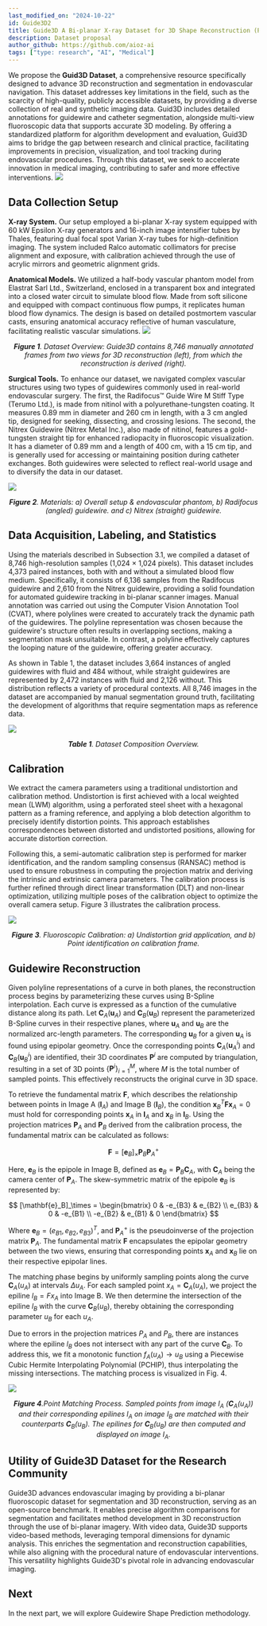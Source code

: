 ```yaml
---
last_modified_on: "2024-10-22"
id: Guide3D2
title: Guide3D A Bi-planar X-ray Dataset for 3D Shape Reconstruction (Part 2)
description: Dataset proposal
author_github: https://github.com/aioz-ai
tags: ["type: research", "AI", "Medical"]
---
```

We propose the **Guid3D Dataset**, a comprehensive resource specifically designed to advance 3D reconstruction and segmentation in endovascular navigation. This dataset addresses key limitations in the field, such as the scarcity of high-quality, publicly accessible datasets, by providing a diverse collection of real and synthetic imaging data. Guid3D includes detailed annotations for guidewire and catheter segmentation, alongside multi-view fluoroscopic data that supports accurate 3D modeling. By offering a standardized platform for algorithm development and evaluation, Guid3D aims to bridge the gap between research and clinical practice, facilitating improvements in precision, visualization, and tool tracking during endovascular procedures. Through this dataset, we seek to accelerate innovation in medical imaging, contributing to safer and more effective interventions.
![](https://vision.aioz.io/f/cb2718cd3e854142b636/?dl=1)

## Data Collection Setup

**X-ray System.** Our setup employed a bi-planar X-ray system equipped with 60 kW Epsilon X-ray generators and 16-inch image intensifier tubes by Thales, featuring dual focal spot Varian X-ray tubes for high-definition imaging. The system included Ralco automatic collimators for precise alignment and exposure, with calibration achieved through the use of acrylic mirrors and geometric alignment grids.

**Anatomical Models.** We utilized a half-body vascular phantom model from Elastrat Sarl Ltd., Switzerland, enclosed in a transparent box and integrated into a closed water circuit to simulate blood flow. Made from soft silicone and equipped with compact continuous flow pumps, it replicates human blood flow dynamics. The design is based on detailed postmortem vascular casts, ensuring anatomical accuracy reflective of human vasculature, facilitating realistic vascular simulations.
![](https://vision.aioz.io/f/9e78fbdfc6a245cab56e/?dl=1)*<center>**Figure 1**. Dataset Overview: Guide3D contains 8,746 manually annotated frames from two views for 3D reconstruction (left), from which the reconstruction is derived (right).</center>*

**Surgical Tools.** To enhance our dataset, we navigated complex vascular structures using two types of guidewires commonly used in real-world endovascular surgery. The first, the Radifocus™ Guide Wire M Stiff Type (Terumo Ltd.), is made from nitinol with a polyurethane-tungsten coating. It measures 0.89 mm in diameter and 260 cm in length, with a 3 cm angled tip, designed for seeking, dissecting, and crossing lesions. The second, the Nitrex Guidewire (Nitrex Metal Inc.), also made of nitinol, features a gold-tungsten straight tip for enhanced radiopacity in fluoroscopic visualization. It has a diameter of 0.89 mm and a length of 400 cm, with a 15 cm tip, and is generally used for accessing or maintaining position during catheter exchanges. Both guidewires were selected to reflect real-world usage and to diversify the data in our dataset.

![](https://vision.aioz.io/f/bddbc27ccb8f42229bb0/?dl=1)*<center>**Figure 2**. Materials: a) Overall setup & endovascular phantom, b) Radifocus (angled) guidewire. and c) Nitrex (straight) guidewire.</center>*


## Data Acquisition, Labeling, and Statistics
Using the materials described in Subsection 3.1, we compiled a dataset of 8,746 high-resolution samples (1,024 × 1,024 pixels). This dataset includes 4,373 paired instances, both with and without a simulated blood flow medium. Specifically, it consists of 6,136 samples from the Radifocus guidewire and 2,610 from the Nitrex guidewire, providing a solid foundation for automated guidewire tracking in bi-planar scanner images. Manual annotation was carried out using the Computer Vision Annotation Tool (CVAT), where polylines were created to accurately track the dynamic path of the guidewires. The polyline representation was chosen because the guidewire's structure often results in overlapping sections, making a segmentation mask unsuitable. In contrast, a polyline effectively captures the looping nature of the guidewire, offering greater accuracy.

As shown in Table 1, the dataset includes 3,664 instances of angled guidewires with fluid and 484 without, while straight guidewires are represented by 2,472 instances with fluid and 2,126 without. This distribution reflects a variety of procedural contexts. All 8,746 images in the dataset are accompanied by manual segmentation ground truth, facilitating the development of algorithms that require segmentation maps as reference data.



![](https://vision.aioz.io/f/ee7b84d3a4cb45dd91d4/?dl=1)*<center>**Table 1**. Dataset Composition Overview. </center>*

## Calibration

We extract the camera parameters using a traditional undistortion and calibration method. Undistortion is first achieved with a local weighted mean (LWM) algorithm, using a perforated steel sheet with a hexagonal pattern as a framing reference, and applying a blob detection algorithm to precisely identify distortion points. This approach establishes correspondences between distorted and undistorted positions, allowing for accurate distortion correction. 

Following this, a semi-automatic calibration step is performed for marker identification, and the random sampling consensus (RANSAC) method is used to ensure robustness in computing the projection matrix and deriving the intrinsic and extrinsic camera parameters. The calibration process is further refined through direct linear transformation (DLT) and non-linear optimization, utilizing multiple poses of the calibration object to optimize the overall camera setup. Figure 3 illustrates the calibration process.

![](https://vision.aioz.io/f/f7839099c6f94325b049/?dl=1)*<center> **Figure 3**. Fluoroscopic Calibration: a) Undistortion grid application, and b) Point identification on calibration frame. </center>*


## Guidewire Reconstruction

Given polyline representations of a curve in both planes, the reconstruction process begins by parameterizing these curves using B-Spline interpolation. Each curve is expressed as a function of the cumulative distance along its path. Let $\mathbf{C}_A(\mathbf{u}_A)$ and $\mathbf{C}_B(\mathbf{u}_B)$ represent the parameterized B-Spline curves in their respective planes, where $\mathbf{u}_A$ and $\mathbf{u}_B$ are the normalized arc-length parameters. The corresponding $\mathbf{u}_B$ for a given $\mathbf{u}_A$ is found using epipolar geometry. Once the corresponding points $\mathbf{C}_A(\mathbf{u}_A^i)$ and $\mathbf{C}_B(\mathbf{u}_B^i)$ are identified, their 3D coordinates $\mathbf{P}^i$ are computed by triangulation, resulting in a set of 3D points $\{\mathbf{P}^i\}_{i=1}^{M}$, where $M$ is the total number of sampled points. This effectively reconstructs the original curve in 3D space.

To retrieve the fundamental matrix $\mathbf{F}$, which describes the relationship between points in Image A ($\mathbf{I}_A$) and Image B ($\mathbf{I}_B$), the condition $\mathbf{x}_B^T \mathbf{F} \mathbf{x}_A = 0$ must hold for corresponding points $\mathbf{x}_A$ in $\mathbf{I}_A$ and $\mathbf{x}_B$ in $\mathbf{I}_B$. Using the projection matrices $\mathbf{P}_A$ and $\mathbf{P}_B$ derived from the calibration process, the fundamental matrix can be calculated as follows:

$$
\mathbf{F} = [\mathbf{e}_B]_\times \mathbf{P}_B \mathbf{P}_A^+
$$

Here, $\mathbf{e}_B$ is the epipole in Image B, defined as $\mathbf{e}_B = \mathbf{P}_B \mathbf{C}_A$, with $\mathbf{C}_A$ being the camera center of $\mathbf{P}_A$. The skew-symmetric matrix of the epipole $\mathbf{e}_B$ is represented by:

$$
[\mathbf{e}_B]_\times = \begin{bmatrix} 0 & -e_{B3} & e_{B2} \\ e_{B3} & 0 & -e_{B1} \\ -e_{B2} & e_{B1} & 0 \end{bmatrix}
$$

Where $\mathbf{e}_B = (e_{B1}, e_{B2}, e_{B3})^T$, and $\mathbf{P}_A^+$ is the pseudoinverse of the projection matrix $\mathbf{P}_A$. The fundamental matrix $\mathbf{F}$ encapsulates the epipolar geometry between the two views, ensuring that corresponding points $\mathbf{x}_A$ and $\mathbf{x}_B$ lie on their respective epipolar lines.

The matching phase begins by uniformly sampling points along the curve $\mathbf{C}_A(u_A)$ at intervals $\Delta u_A$. For each sampled point $x_A = \mathbf{C}_A(u_A)$, we project the epiline $l_B = F x_A$ into Image B. We then determine the intersection of the epiline $l_B$ with the curve $\mathbf{C}_B(u_B)$, thereby obtaining the corresponding parameter $u_B$ for each $u_A$.

Due to errors in the projection matrices $P_A$ and $P_B$, there are instances where the epiline $l_B$ does not intersect with any part of the curve $\mathbf{C}_B$. To address this, we fit a monotonic function $f_A(u_A) \rightarrow u_B$ using a Piecewise Cubic Hermite Interpolating Polynomial (PCHIP), thus interpolating the missing intersections. The matching process is visualized in Fig. 4.


![](https://vision.aioz.io/f/d30d00b3ab424162bb3a/?dl=1)*<center> **Figure 4**.Point Matching Process. Sampled points from image $I_A$ ($\mathbf{C}_A(u_A)$) and their corresponding epilines $l_A$ on image $I_B$ are matched with their counterparts $\mathbf{C}_B(u_B)$. The epilines for $\mathbf{C}_B(u_B)$ are then computed and displayed on image $I_A$.</center>*

## Utility of Guide3D Dataset for the Research Community

Guide3D advances endovascular imaging by providing a bi-planar fluoroscopic dataset for segmentation and 3D reconstruction, serving as an open-source benchmark. It enables precise algorithm comparisons for segmentation and facilitates method development in 3D reconstruction through the use of bi-planar imagery. With video data, Guide3D supports video-based methods, leveraging temporal dimensions for dynamic analysis. This enriches the segmentation and reconstruction capabilities, while also aligning with the procedural nature of endovascular interventions. This versatility highlights Guide3D's pivotal role in advancing endovascular imaging.

## Next
In the next part, we will explore Guidewire Shape Prediction methodology.
